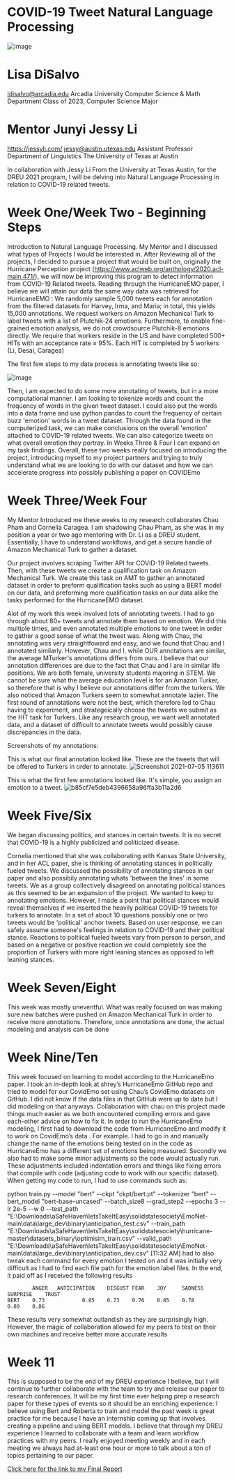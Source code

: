 # COVID-19 Tweet Natural Language Processing
![image](https://user-images.githubusercontent.com/69719467/121576299-3ac41980-c9f6-11eb-9cb9-41bb91f687ba.png)

# Lisa DiSalvo                        
ldisalvo@arcadia.edu 
Arcadia University
Computer Science & Math Department
Class of 2023, Computer Science Major

# Mentor Junyi Jessy Li
https://jessyli.com/
jessy@austin.utexas.edu
Assistant Professor
Department of Linguistics
The University of Texas at Austin


In collaboration with Jessy Li From the University at Texas Austin, for the DREU 2021 program, I will be delving into Natural Language Processing in relation to COVID-19 related tweets.


# Week One/Week Two - Beginning Steps

Introduction to Natural Language Processing. My Mentor and I discussed what types of Projects I would be interested in.
After Reviewing all of the projects, I decided to pursue a project that would be built on, originally the Hurricane Perception project (https://www.aclweb.org/anthology/2020.acl-main.471/), we will now be improving this program to detect information from COVID-19 Related tweets. Reading through the HurricaneEMO paper, I believe we will attain our data the same way data was retrieved for HurricaneEMO : 
We randomly sample 5,000 tweets each for annotation from the filtered datasets for Harvey, Irma, and Maria; in total, this yields 15,000 annotations.
We request workers on Amazon Mechanical Turk
to label tweets with a list of Plutchik-24 emotions.
Furthermore, to enable fine-grained emotion analysis, we do not crowdsource Plutchik-8 emotions
directly. We require that workers reside in the US
and have completed 500+ HITs with an acceptance
rate ≥ 95%. Each HIT is completed by 5 workers (Li, Desai, Caragea)

The first few steps to my data process is annotating tweets like so:

![image](https://user-images.githubusercontent.com/69719467/121575761-bbcee100-c9f5-11eb-95b0-8f6d9e9f5cdb.png)

Then, I am expected to do some more annotating of tweets, but in a more computational manner. I am looking to tokenize words and count the frequency of words in the given tweet dataset. I could also put the words into a data frame and use python pandas to count the frequency of certain buzz 'emotion' words in a tweet dataset. Through the data found in the computerized task, we can make conclusions on the overall 'emotion' attached to COVID-19 related tweets. We can also categorize tweets on what overall emotion they portray. 
In Weeks Three & Four I can expand on my task findings. Overall, these two weeks really focused on introducing the project, introducing myself to my project partners and trying to truly understand what we are looking to do with our dataset and how we can accelerate progress into possibly publishing a paper on COVIDEmo

# Week Three/Week Four

My Mentor Introduced me these weeks to my research collaborates Chau Pham and Cornelia Caragea. I am shadowing Chau Pham, as she was in my position a year or two ago mentoring with Dr. Li as a DREU student. 
Essentially, I have to understand workflows, and get a secure handle of Amazon Mechanical Turk to gather a dataset.

Our project involves scraping Twitter API for COVID-19 Related tweets. Then, with these tweets we create a qualification task on Amazon Mechanical Turk. We create this task on AMT to gather an annotated dataset in order to preform qualification tasks such as using a BERT model on our data, and preforming more qualification tasks on our data alike the tasks performed for the HurricaneEMO dataset. 

Alot of my work this week involved lots of annotating tweets. I had to go through about 80+ tweets and annotate them based on emotion. We did this multiple times, and even annotated multiple emotions to one tweet in order to gather a good sense of what the tweet was. Along with Chau, the annotating was very straightfoward and easy, and we found that Chau and I annotated similarly. However, Chau and I, while OUR annotations are similar, the average MTurker's annotations differs from ours. I believe that our annotation differences are due to the fact that Chau and I are in similar life positions. We are both female, university students majoring in STEM. We cannot be sure what the average education level is for an Amazon Turker, so therefore that is why I believe our annotations differ from the turkers. We also noticed that Amazon Turkers seem to somewhat annotate lazier. The first round of annotations were not the best, which therefore led to Chau having to experiment, and strategeically choose the tweets we submit as the HIT task for Turkers. Like any research group, we want well annotated data, and a dataset of difficult to annotate tweets would possibly cause discrepancies in the data.

Screenshots of my annotations: 

This is what our final annotation looked like. These are the tweets that will be offered to Turkers in order to annotate. 
![Screenshot 2021-07-05 113611](https://user-images.githubusercontent.com/69719467/124495627-57016f00-dd86-11eb-9e8b-2606f28aacf3.png)


This is what the first few annotations looked like. It's simple, you assign an emotion to a tweet. 
![b85cf7e5deb4396658a96ffa3b11a2d6](https://user-images.githubusercontent.com/69719467/124495897-b495bb80-dd86-11eb-9ce4-bfc215270281.png)




# Week Five/Six

We began discussing politics, and stances in certain tweets. It is no secret that COVID-19 is a highly publicized and politicized disease. 

Cornelia mentioned that she was collaborating with Kansas State University, and in her ACL paper, she is thinking of annotating stances in politically fueled tweets. We discussed the possibility of annotating stances in our paper and also possibily annotating whats 'between the lines' in some tweets. We as a group collectively disagreed on annotating political stances as this seemed to be an expansion of the project. We wanted to keep to annotating emotions. However, I made a point that political stances would reveal themselves if we inserted the heavily political COVID-19 tweets for turkers to annotate. In a set of about 10 questions possibly one or two tweets would be 'political' anchor tweets. Based on user response, we can safely assume someone's feelings in relation to COVID-19 and their political stance. Reactions to poltiical fueled tweets vary from person to person, and based on a negative or positive reaction we could completely see the proportion of Turkers with more right leaning stances as opposed to left leaning stances.

# Week Seven/Eight 
This week was mostly uneventful. What was really focused on was making sure new batches were pushed on Amazon Mechanical Turk in order to receive more annotations. Therefore, once annotations are done, the actual modeling and analysis can be done 

# Week Nine/Ten

This week focused on learning to model according to the HurricaneEmo paper. I took an in-depth look at shrey’s HurricaneEmo GitHub repo and tried to model for our CovidEmo set using Chau’s CovidEmo datasets on GitHub. I did not know if the data files in that GitHub were up to date but I did modeling on that anyways. Collaboration with chau on this project made things much easier as we both encountered compiling errors and gave each-other advice on how to fix it. In order to run the HurricaneEmo modeling, I first had to download the code from HurricaneEmo  and modify it to work on CovidEmo’s data . For example. I had to go in and manually change the name of the emotions being tested on in the code as HurricaneEmo has a different set of emotions being measured. Secondly we also had to make some minor adjustments so the code would actually run. These adjustments included indentation errors and things like fixing errors that compile with code (adjusting code to work with our specific dataset). When getting my code to run, I had to use commands such as: 

python train.py --model "bert" --ckpt "ckpt/bert.pt" --tokenizer "bert" --bert_model "bert-base-uncased" --batch_size8 --grad_step2 --epochs 3 --lr 2e-5 --w 0 --test_path "E:\Downloads\aSafeHaven\letsTakeItEasy\solidstatesociety\EmoNet-main\data\large_dev\binary\anticipation_test.csv" --train_path "E:\Downloads\aSafeHaven\letsTakeItEasy\solidstatesociety\hurricane-master\datasets_binary\optimisim_train.csv" --valid_path "E:\Downloads\aSafeHaven\letsTakeItEasy\solidstatesociety\EmoNet-main\data\large_dev\binary\anticipation_dev.csv"
[11:32 AM]
had to also tweak each command for every emotion I tested on and it was initially very difficult as I had to find each file path for the emotion label files. In the end, it paid off as I received the following results 
    
            ANGER   ANTICIPATION    DISGUST FEAR    JOY     SADNESS SURPRISE    TRUST  
    BERT    0.73            0.85    0.73    0.76    0.85    0.78        0.89    0.86

These results very somewhat outlandish as they are surprisingly high. However, the magic of collaboration allowed for my peers to test on their own machines and receive better more accurate results 

# Week 11

This is supposed to be the end of my DREU experience I believe, but I will continue to further collaborate with the team to try and release our paper to research conferences. It will be my first time ever helping prep a research paper for these types of events so it should be an enriching experience. I believe using Bert and Roberta to train and model the past week is great practice for me because I have an internship coming up that involves creating a pipeline and using BERT models. I believe that through my DREU experience I learned to collaborate with a team and learn workflow practices with my peers. I really enjoyed meeting weekly and in each meeting we always had at-least one hour or more to talk about a ton of topics pertaining to our paper.

[Click here for the link to my Final Report](DREU_Report.pdf)
